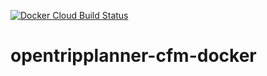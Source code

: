 [![Docker Cloud Build Status](https://img.shields.io/docker/cloud/build/codeformuenster/opentripplanner-cfm)](https://hub.docker.com/repository/docker/codeformuenster/opentripplanner-cfm)

# opentripplanner-cfm-docker
